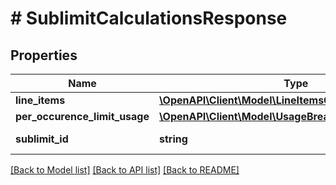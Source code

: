 # # SublimitCalculationsResponse

## Properties

Name | Type | Description | Notes
------------ | ------------- | ------------- | -------------
**line_items** | [**\OpenAPI\Client\Model\LineItemsCalculationsResponse**](LineItemsCalculationsResponse.md) |  |
**per_occurence_limit_usage** | [**\OpenAPI\Client\Model\UsageBreakdownResponse**](UsageBreakdownResponse.md) |  | [optional]
**sublimit_id** | **string** | The sublimit id. |

[[Back to Model list]](../../README.md#models) [[Back to API list]](../../README.md#endpoints) [[Back to README]](../../README.md)
